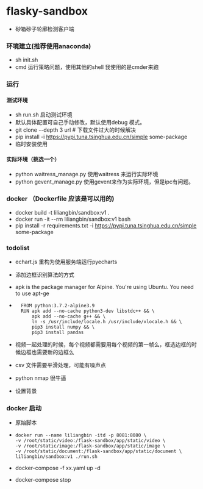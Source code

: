 # flasky-sandbox

- 砂箱砂子轮廓检测客户端

### 环境建立(推荐使用anaconda)

- sh init.sh  
- cmd 运行策略问题，使用其他的shell  我使用的是cmder来跑

### 运行

#### 测试环境

- sh run.sh  启动测试环境
- 默认具体配置可自己手动修改，默认使用debug 模式。
- git clone --depth 3   url  # 下载文件过大的时候解决
- pip install -i https://pypi.tuna.tsinghua.edu.cn/simple some-package
- 临时安装使用

#### 实际环境（挑选一个）

- python waitress_manage.py  使用waitress 来运行实际环境
- python gevent_manage.py 使用gevent来作为实际环境，但是ipc有问题。

### docker （Dockerfile 应该是可以用的)

- docker build -t liliangbin/sandbox:v1 .
- docker run -it --rm liliangbin/sandbox:v1 bash
- pip install -r requirements.txt -i https://pypi.tuna.tsinghua.edu.cn/simple some-package

### todolist

- echart.js  重构为使用服务端运行pyecharts
- 添加边框识别算法的方式
- apk is the package manager for Alpine. You're using Ubuntu. You need to use apt-ge

- ```shell
    FROM python:3.7.2-alpine3.9
    RUN apk add --no-cache python3-dev libstdc++ && \
        apk add --no-cache g++ && \
        ln -s /usr/include/locale.h /usr/include/xlocale.h && \
        pip3 install numpy && \
        pip3 install pandas
  ```
 - 视频一起处理的时候，每个视频都需要用每个视频的第一帧么，框选边框的时候边框也需要新的边框么
 - csv 文件需要平滑处理，可能有噪声点
 - python nmap  很牛逼
 - 设置背景

### docker 启动
- 原始脚本
-
    ```
    docker run --name liliangbin -itd -p 8081:8080 \
    -v /root/static/video:/flask-sandbox/app/static/video \
    -v /root/static/image:/flask-sandbox/app/static/image \
    -v /root/static/document:/flask-sandbox/app/static/document \
    liliangbin/sandbox:v1 ./run.sh
    ```

- docker-compose -f xx.yaml up -d
- docker-compose stop
